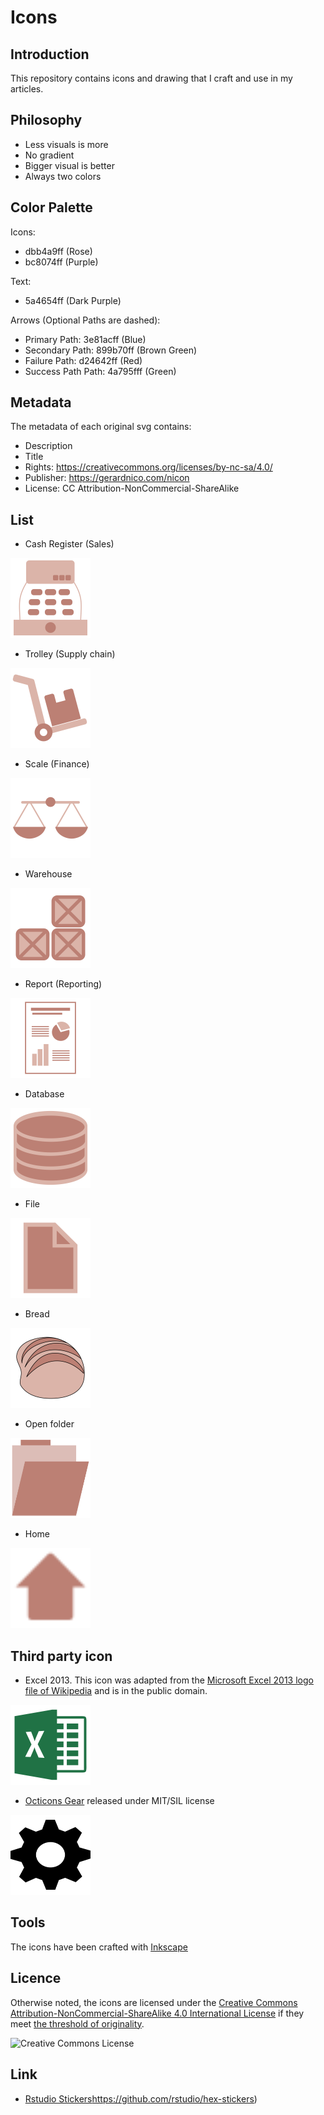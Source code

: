 # Icons

## Introduction
This repository contains icons and drawing that I craft and use in my articles.


## Philosophy

  * Less visuals is more
  * No gradient
  * Bigger visual is better
  * Always two colors

## Color Palette

Icons:
  * dbb4a9ff (Rose)
  * bc8074ff (Purple)

Text:
  * 5a4654ff (Dark Purple)

Arrows (Optional Paths are dashed):
  * Primary Path: 3e81acff (Blue)
  * Secondary Path: 899b70ff (Brown Green)
  * Failure Path: d24642ff (Red)
  * Success Path Path: 4a795fff (Green)

## Metadata
The metadata of each original svg contains:
  * Description
  * Title
  * Rights: https://creativecommons.org/licenses/by-nc-sa/4.0/
  * Publisher: https://gerardnico.com/nicon
  * License: CC Attribution-NonCommercial-ShareAlike

## List
  * Cash Register (Sales)
  
<img src="https://raw.githubusercontent.com/gerardnico/icon/master/icons/cash_register.svg?sanitize=true" alt="Cash Register Icon" height="128px" width="128px" >

  * Trolley (Supply chain)

<img src="https://raw.githubusercontent.com/gerardnico/icon/master/icons/trolley.svg?sanitize=true" alt="Trolley Icon" height="128px" width="128px" >

  * Scale (Finance)
  
<img src="https://raw.githubusercontent.com/gerardnico/icon/master/icons/scale.svg?sanitize=true" alt="Scale Icon" height="128px" width="128px" >

  * Warehouse
  
<img src="https://raw.githubusercontent.com/gerardnico/icon/master/icons/warehouse.svg?sanitize=true" alt="Warehouse Icon" height="128px" width="128px" >

  * Report (Reporting)
  
<img src="https://raw.githubusercontent.com/gerardnico/icon/master/icons/report.svg?sanitize=true" alt="Analytics Report Icon" height="128px" width="128px" >

  * Database 
  
<img src="https://raw.githubusercontent.com/gerardnico/icon/master/icons/database.svg?sanitize=true" alt="Database Icon" height="128px" width="128px" >

  * File
  
<img src="https://raw.githubusercontent.com/gerardnico/icon/master/icons/file.svg?sanitize=true" alt="File Icon" height="128px" width="128px" >

  * Bread 
  
<img src="https://raw.githubusercontent.com/gerardnico/icon/master/icons/bread.svg?sanitize=true" alt="Bread Icon (from the front)" height="128px" width="128px" >

  * Open folder
  
<img src="https://raw.githubusercontent.com/gerardnico/icon/master/icons/folder_open.svg?sanitize=true" alt="Open folder" height="128px" width="128px" >

* Home
  
<img src="https://raw.githubusercontent.com/gerardnico/icon/master/icons/home.svg?sanitize=true" alt="Home" height="128px" width="128px" >


## Third party icon

  * Excel 2013. This icon was adapted from the [Microsoft Excel 2013 logo file of Wikipedia](https://commons.wikimedia.org/wiki/File:Microsoft_Excel_2013_logo.svg) and is in the public domain.

<img src="https://raw.githubusercontent.com/gerardnico/icon/master/icons/excel.svg?sanitize=true" alt="Excel 2013 Icon" height="128px" width="128px" >

  * [Octicons Gear](https://commons.wikimedia.org/wiki/File:Octicons-gear.svg) released under MIT/SIL license

<img src="https://raw.githubusercontent.com/gerardnico/icon/master/icons/gear.svg?sanitize=true" alt="Octicons Gear" height="128px" width="128px" >

## Tools

The icons have been crafted with [Inkscape](https://inkscape.org/)

## Licence

Otherwise noted, the icons are licensed under the <a rel="license" href="http://creativecommons.org/licenses/by-nc-sa/4.0/">Creative Commons Attribution-NonCommercial-ShareAlike 4.0 International License</a> if they meet [the threshold of originality](
https://commons.wikimedia.org/wiki/Commons:Threshold_of_originality).

![Creative Commons License](https://i.creativecommons.org/l/by-nc-sa/4.0/88x31.png)

## Link
  
  * [Rstudio Stickers]()https://github.com/rstudio/hex-stickers) 